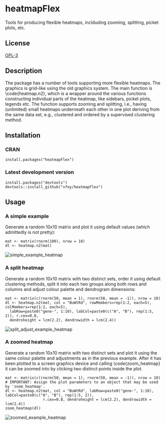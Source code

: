 # heatmapFlex
Tools for producing flexible heatmaps, inclduding zooming, splitting, picket plots, etc.

## License
[GPL-3](https://cran.r-project.org/web/licenses/GPL-3)

## Description
The package has a number of tools supporting more flexible heatmaps. The graphics is grid-like using the old graphics system. The main function is \code{heatmap.n2}, which is a wrapper around the various functions constructing individual parts of the heatmap, like sidebars, picket plots, legends etc. The function supports zooming and splitting, i.e., having (unlimited) small heatmaps underneath each other in one plot deriving from the same data set, e.g., clustered and ordered by a supervised clustering method.

## Installation
### CRAN
`install.packages("heatmapFlex")`
### Latest development version
```
install.packages("devtools")  
devtools::install_github("vfey/heatmapFlex")
```

## Usage
### A simple example
Generate a random 10x10 matrix and plot it using default values (which admittedly is not pretty):
```
mat <- matrix(rnorm(100), nrow = 10)
dl <- heatmap.n2(mat)
```
![simple_example_heatmap](https://user-images.githubusercontent.com/69206181/129168686-c706f02f-cb07-45b9-ab58-a703a09f41ae.png)

### A split heatmap
Generate a random 10x10 matrix with two distinct sets, order it using default clustering methods, split it into each two groups along both rows and columns and adjust colour palette and dendrogram dimensions:
```
mat <- matrix(c(rnorm(50, mean = 1), rnorm(50, mean = -1)), nrow = 10)
dl <- heatmap.n2(mat, col = "BuWtRd", rowMembers=rep(1:2, each=5), colMembers=rep(1:2, each=5),
  labRow=paste0("gene-", 1:10), labCol=paste0(c("A", "B"), rep(1:5, 2)), r.cex=0.8,
  dendroheight = lcm(2.2), dendrowidth = lcm(2.4))
```
![split_adjust_example_heatmap](https://user-images.githubusercontent.com/69206181/129165169-de5059a4-5957-44df-b18d-5421ed9d4776.png)

### A zoomed heatmap
Generate a random 10x10 matrix with two distinct sets and plot it using the same colour palette  and adjustments as in the previous example. After it has been plotted to a screen graphics device and calling \code{zoom_heatmap} it can be zoomed into by clicking two distinct points inside the plot.
```
mat <- matrix(c(rnorm(50, mean = 1), rnorm(50, mean = -1)), nrow = 10)
# IMPORTANT: Assign the plot parameters to an object that may be used by 'zoom_heatmap'.
dl <- heatmap.n2(mat, col = "BuWtRd", labRow=paste0("gene-", 1:10), labCol=paste0(c("A", "B"), rep(1:5, 2)),
                 r.cex=0.8, dendroheight = lcm(2.2), dendrowidth = lcm(2.4))
zoom_heatmap(dl)
```

![zoomed_example_heatmap](https://user-images.githubusercontent.com/69206181/129567742-66d35168-cf07-4c52-9e05-8d6b56682637.png)
